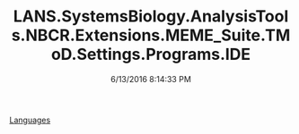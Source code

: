 ﻿---
title: LANS.SystemsBiology.AnalysisTools.NBCR.Extensions.MEME_Suite.TMoD.Settings.Programs.IDE
date: 6/13/2016 8:14:33 PM
---

[Languages](T-LANS.SystemsBiology.AnalysisTools.NBCR.Extensions.MEME_Suite.TMoD.Settings.Programs.IDE.Languages.html)
